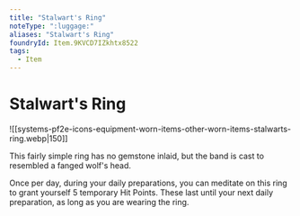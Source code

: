 ```yaml
---
title: "Stalwart's Ring"
noteType: ":luggage:"
aliases: "Stalwart's Ring"
foundryId: Item.9KVCD7IZkhtx8522
tags:
  - Item
---
```


# Stalwart's Ring
![[systems-pf2e-icons-equipment-worn-items-other-worn-items-stalwarts-ring.webp|150]]

This fairly simple ring has no gemstone inlaid, but the band is cast to resembled a fanged wolf's head.

Once per day, during your daily preparations, you can meditate on this ring to grant yourself 5 temporary Hit Points. These last until your next daily preparation, as long as you are wearing the ring.


